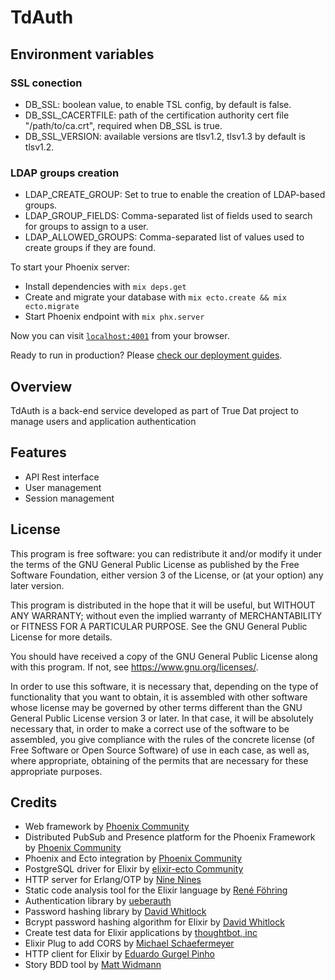 # TdAuth

## Environment variables

### SSL conection

- DB_SSL: boolean value, to enable TSL config, by default is false.
- DB_SSL_CACERTFILE: path of the certification authority cert file "/path/to/ca.crt", required when DB_SSL is true.
- DB_SSL_VERSION: available versions are tlsv1.2, tlsv1.3 by default is tlsv1.2.

### LDAP groups creation

- LDAP_CREATE_GROUP: Set to true to enable the creation of LDAP-based groups.
- LDAP_GROUP_FIELDS: Comma-separated list of fields used to search for groups to assign to a user.
- LDAP_ALLOWED_GROUPS: Comma-separated list of values used to create groups if they are found.

To start your Phoenix server:

- Install dependencies with `mix deps.get`
- Create and migrate your database with `mix ecto.create && mix ecto.migrate`
- Start Phoenix endpoint with `mix phx.server`

Now you can visit [`localhost:4001`](http://localhost:4001) from your browser.

Ready to run in production? Please [check our deployment guides](http://www.phoenixframework.org/docs/deployment).

## Overview

TdAuth is a back-end service developed as part of True Dat project to manage users and application authentication

## Features

- API Rest interface
- User management
- Session management

## License

This program is free software: you can redistribute it and/or modify it under the terms of the GNU General Public License as published by the Free Software Foundation, either version 3 of the License, or (at your option) any later version.

This program is distributed in the hope that it will be useful, but WITHOUT ANY WARRANTY; without even the implied warranty of MERCHANTABILITY or FITNESS FOR A PARTICULAR PURPOSE. See the GNU General Public License for more details.

You should have received a copy of the GNU General Public License along with this program. If not, see <https://www.gnu.org/licenses/>.

In order to use this software, it is necessary that, depending on the type of functionality that you want to obtain, it is assembled with other software whose license may be governed by other terms different than the GNU General Public License version 3 or later. In that case, it will be absolutely necessary that, in order to make a correct use of the software to be assembled, you give compliance with the rules of the concrete license (of Free Software or Open Source Software) of use in each case, as well as, where appropriate, obtaining of the permits that are necessary for these appropriate purposes.

## Credits

- Web framework by [Phoenix Community](http://www.phoenixframework.org/)
- Distributed PubSub and Presence platform for the Phoenix Framework by [Phoenix Community](http://www.phoenixframework.org/)
- Phoenix and Ecto integration by [Phoenix Community](http://www.phoenixframework.org/)
- PostgreSQL driver for Elixir by [elixir-ecto Community](http://hexdocs.pm/postgrex/)
- HTTP server for Erlang/OTP by [Nine Nines](https://ninenines.eu)
- Static code analysis tool for the Elixir language by [René Föhring](http://credo-ci.org/)
- Authentication library by [ueberauth](http://blog.overstuffedgorilla.com/)
- Password hashing library by [David Whitlock](https://hex.pm/packages/comeonin)
- Bcrypt password hashing algorithm for Elixir by [David Whitlock](https://github.com/riverrun/bcrypt_elixir)
- Create test data for Elixir applications by [thoughtbot, inc](https://hex.pm/packages/ex_machina)
- Elixir Plug to add CORS by [Michael Schaefermeyer](https://hex.pm/packages/cors_plug)
- HTTP client for Elixir by [Eduardo Gurgel Pinho](https://hex.pm/packages/httpoison)
- Story BDD tool by [Matt Widmann](https://github.com/cabbage-ex/cabbage)
